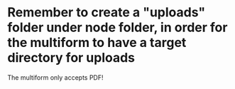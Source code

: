 # Remember to create a "uploads" folder under node folder, in order for the multiform to have a target directory for uploads
The multiform only accepts PDF!